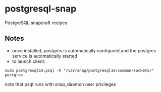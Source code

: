 # postgresql-snap
PostgreSQL snapcraft recipes

## Notes
- once installed, postgres is automatically configured and the postgres service is automatically started
- to launch client:
```
sudo postgresql14.psql -h "/var/snap/postgresql14/common/sockets/" postgres
```
note that psql runs with snap_daemon user privileges
